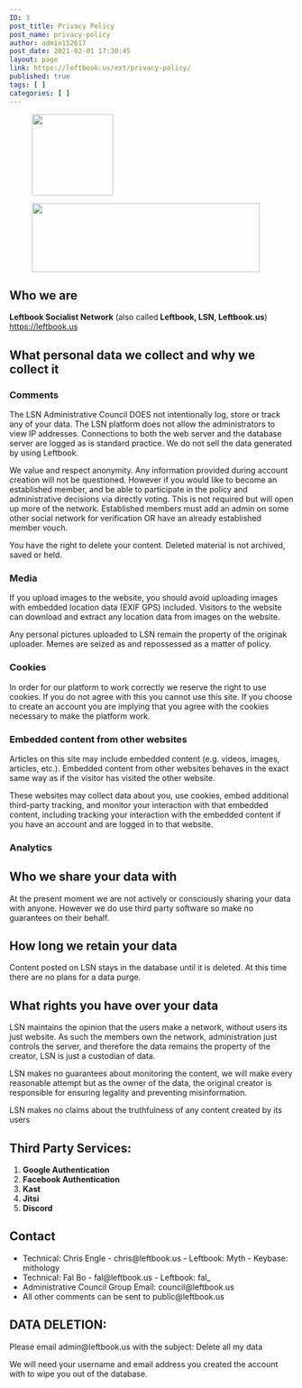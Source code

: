 ```yaml
---
ID: 3
post_title: Privacy Policy
post_name: privacy-policy
author: admin152617
post_date: 2021-02-01 17:30:45
layout: page
link: https://leftbook.us/ext/privacy-policy/
published: true
tags: [ ]
categories: [ ]
---
```

<!-- wp:columns -->
<div class="wp-block-columns"><!-- wp:column -->
<div class="wp-block-column"><!-- wp:image {"align":"left","id":11,"width":144,"height":144,"sizeSlug":"large","linkDestination":"none"} -->
<div class="wp-block-image"><figure class="alignleft size-large is-resized"><img src="https://leftbook.us/ext/wp-content/uploads/2021/02/lsn-seal-200x200-1.png" alt="" class="wp-image-11" width="144" height="144"/></figure></div>
<!-- /wp:image --></div>
<!-- /wp:column -->

<!-- wp:column -->
<div class="wp-block-column"><!-- wp:image {"align":"right","id":13,"width":404,"height":122,"sizeSlug":"large","linkDestination":"none"} -->
<div class="wp-block-image"><figure class="alignright size-large is-resized"><img src="https://leftbook.us/ext/wp-content/uploads/2021/02/LBSHIRT-1024x295.png" alt="" class="wp-image-13" width="404" height="122"/></figure></div>
<!-- /wp:image --></div>
<!-- /wp:column --></div>
<!-- /wp:columns -->

<!-- wp:heading -->
<h2>Who we are</h2>
<!-- /wp:heading -->

<!-- wp:paragraph -->
<p><strong>Leftbook Socialist Network</strong> (also called<strong> Leftbook, LSN, Leftbook.us</strong>) <a href="https://leftbook.us" target="_blank" rel="noreferrer noopener">https://leftbook.us</a></p>
<!-- /wp:paragraph -->

<!-- wp:heading -->
<h2>What personal data we collect and why we collect it</h2>
<!-- /wp:heading -->

<!-- wp:heading {"level":3} -->
<h3>Comments</h3>
<!-- /wp:heading -->

<!-- wp:paragraph -->
<p>The LSN Administrative Council DOES not intentionally log, store or track any of your data. The LSN platform does not allow the administrators to view IP addresses. Connections to both the web server and the database server are logged as is standard practice. We do not sell the data generated by using Leftbook.</p>
<!-- /wp:paragraph -->

<!-- wp:paragraph -->
<p>We value and respect anonymity. Any information provided during account creation will not be questioned. However if you would like to become an established member, and be able to participate in the policy and administrative decisions via directly voting. This is not required but will open up more of the network. Established members must add an admin on some other social network for verification OR have an already established member vouch.</p>
<!-- /wp:paragraph -->

<!-- wp:paragraph -->
<p>You have the right to delete your content. Deleted material is not archived, saved or held.</p>
<!-- /wp:paragraph -->

<!-- wp:heading {"level":3} -->
<h3>Media</h3>
<!-- /wp:heading -->

<!-- wp:paragraph -->
<p>If you upload images to the website, you should avoid uploading images with embedded location data (EXIF GPS) included. Visitors to the website can download and extract any location data from images on the website.</p>
<!-- /wp:paragraph -->

<!-- wp:paragraph -->
<p>Any personal pictures uploaded to LSN remain the property of the originak uploader. Memes are seized as and repossessed as a matter of policy.</p>
<!-- /wp:paragraph -->

<!-- wp:heading {"level":3} -->
<h3>Cookies</h3>
<!-- /wp:heading -->

<!-- wp:paragraph -->
<p>In order for our platform to work correctly we reserve the right to use cookies. If you do not agree with this you cannot use this site. If you choose to create an account you are implying that you agree with the cookies necessary to make the platform work.</p>
<!-- /wp:paragraph -->

<!-- wp:heading {"level":3} -->
<h3>Embedded content from other websites</h3>
<!-- /wp:heading -->

<!-- wp:paragraph -->
<p>Articles on this site may include embedded content (e.g. videos, images, articles, etc.). Embedded content from other websites behaves in the exact same way as if the visitor has visited the other website.</p>
<!-- /wp:paragraph -->

<!-- wp:paragraph -->
<p>These websites may collect data about you, use cookies, embed additional third-party tracking, and monitor your interaction with that embedded content, including tracking your interaction with the embedded content if you have an account and are logged in to that website.</p>
<!-- /wp:paragraph -->

<!-- wp:heading {"level":3} -->
<h3>Analytics</h3>
<!-- /wp:heading -->

<!-- wp:heading -->
<h2>Who we share your data with</h2>
<!-- /wp:heading -->

<!-- wp:paragraph -->
<p>At the present moment we are not actively or consciously sharing your data with anyone. However we do use third party software so make no guarantees on their behalf.</p>
<!-- /wp:paragraph -->

<!-- wp:heading -->
<h2>How long we retain your data</h2>
<!-- /wp:heading -->

<!-- wp:paragraph -->
<p>Content posted on LSN stays in the database until it is deleted.  At this time there are no plans for a data purge.</p>
<!-- /wp:paragraph -->

<!-- wp:heading -->
<h2>What rights you have over your data</h2>
<!-- /wp:heading -->

<!-- wp:paragraph -->
<p>LSN maintains the opinion that the users make a network, without users its just website. As such the members own the network, administration just controls the server, and therefore the data remains the property of the creator, LSN is just a custodian of data.</p>
<!-- /wp:paragraph -->

<!-- wp:paragraph -->
<p>LSN makes no guarantees about monitoring the content, we will make every reasonable attempt but as the owner of the data, the original creator is responsible for ensuring legality and preventing misinformation.</p>
<!-- /wp:paragraph -->

<!-- wp:paragraph -->
<p>LSN makes no claims about the truthfulness of any content created by its users</p>
<!-- /wp:paragraph -->

<!-- wp:heading -->
<h2>Third Party Services:</h2>
<!-- /wp:heading -->

<!-- wp:list {"ordered":true} -->
<ol><li><strong>Google Authentication</strong></li><li><strong>Facebook Authentication</strong></li><li><strong>Kast</strong></li><li><strong>Jitsi</strong></li><li><strong>Discord</strong></li></ol>
<!-- /wp:list -->

<!-- wp:heading -->
<h2>Contact</h2>
<!-- /wp:heading -->

<!-- wp:list -->
<ul><li>Technical: Chris Engle - chris@leftbook.us - Leftbook: Myth - Keybase: mithology</li><li>Technical: Fal Bo - fal@leftbook.us - Leftbook: fal_  </li><li>Administrative Council Group Email: council@leftbook.us</li><li>All other comments can be sent to public@leftbook.us</li></ul>
<!-- /wp:list -->

<!-- wp:heading -->
<h2>DATA DELETION:</h2>
<!-- /wp:heading -->

<!-- wp:paragraph -->
<p>Please email admin@leftbook.us with the subject: Delete all my data</p>
<!-- /wp:paragraph -->

<!-- wp:paragraph -->
<p>We will need your username and email address you created the account with to wipe you out of the database.</p>
<!-- /wp:paragraph -->